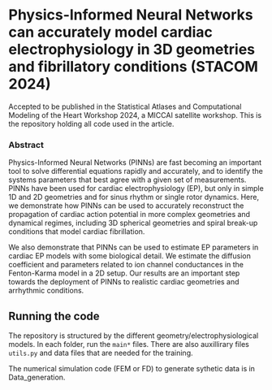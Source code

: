 # Physics-Informed Neural Networks can accurately model cardiac electrophysiology in 3D geometries and fibrillatory conditions (STACOM 2024)
Accepted to be published in the Statistical Atlases and Computational Modeling of the Heart Workshop 2024, a MICCAI satellite workshop.
This is the repository holding all code used in the article.

### Abstract
Physics-Informed Neural Networks (PINNs) are fast becoming an important tool to solve differential equations rapidly and accurately, and to identify the systems parameters that best agree with a given set of measurements. PINNs have been used for cardiac electrophysiology (EP), but only in simple 1D and 2D geometries and for sinus rhythm or single rotor dynamics. Here, we demonstrate how PINNs can be used to accurately reconstruct the propagation of cardiac action potential in more complex geometries and dynamical regimes, including 3D spherical geometries and spiral break-up conditions that model cardiac fibrillation.

We also demonstrate that PINNs can be used to estimate EP parameters in cardiac EP models with some biological detail. We estimate the diffusion coefficient and parameters related to ion channel conductances in the Fenton-Karma model in a 2D setup. Our results are an important step towards the deployment of PINNs to realistic cardiac geometries and arrhythmic conditions.   


## Running the code
The repository is structured by the different geometry/electrophysiological models. In each folder, run the `main*` files. There are also auxillirary files `utils.py` and data files that are needed for the training.

The numerical simulation code (FEM or FD) to generate sythetic data is in Data_generation.
